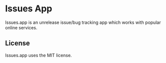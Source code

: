 # Issues App

Issues.app is an unrelease issue/bug tracking app which works with popular online services.

## License

Issues.app uses the MIT license.
